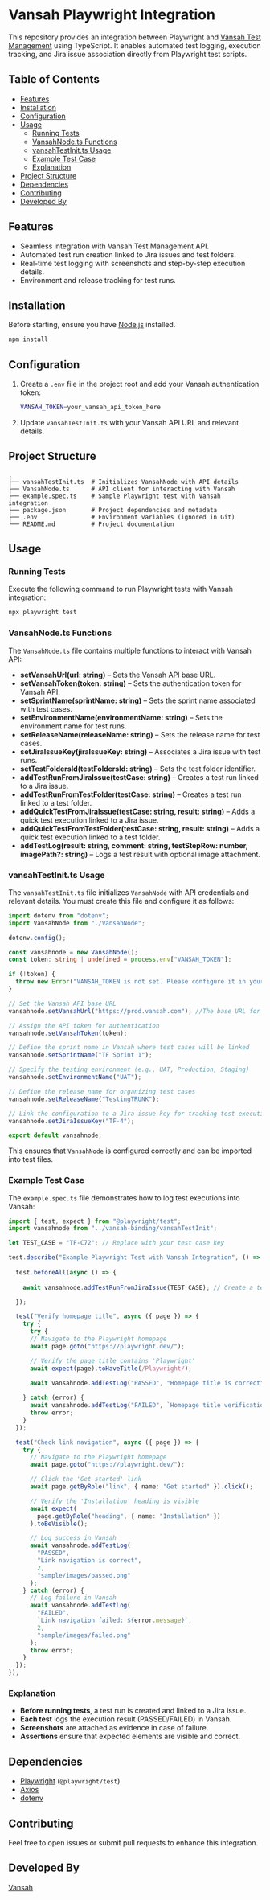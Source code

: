 # Vansah Playwright Integration

This repository provides an integration between Playwright and [Vansah Test Management](https://vansah.com) using TypeScript. It enables automated test logging, execution tracking, and Jira issue association directly from Playwright test scripts.

## Table of Contents

- [Features](#features)
- [Installation](#installation)
- [Configuration](#configuration)
- [Usage](#usage)
  - [Running Tests](#running-tests)
  - [VansahNode.ts Functions](#vansahnodets-functions)
  - [vansahTestInit.ts Usage](#vansahtestinitts-usage)
  - [Example Test Case](#example-test-case)
  - [Explanation](#explanation)
- [Project Structure](#project-structure)
- [Dependencies](#dependencies)
- [Contributing](#contributing)
- [Developed By](#developed-by)


## Features

- Seamless integration with Vansah Test Management API.
- Automated test run creation linked to Jira issues and test folders.
- Real-time test logging with screenshots and step-by-step execution details.
- Environment and release tracking for test runs.


## Installation

Before starting, ensure you have [Node.js](https://nodejs.org/) installed.

```sh
npm install
```

## Configuration

1. Create a `.env` file in the project root and add your Vansah authentication token:
   ```sh
   VANSAH_TOKEN=your_vansah_api_token_here
   ```
2. Update `vansahTestInit.ts` with your Vansah API URL and relevant details.


## Project Structure

```
.
├── vansahTestInit.ts  # Initializes VansahNode with API details
├── VansahNode.ts      # API client for interacting with Vansah
├── example.spec.ts    # Sample Playwright test with Vansah integration
├── package.json       # Project dependencies and metadata
├── .env               # Environment variables (ignored in Git)
└── README.md          # Project documentation
```

## Usage

### Running Tests

Execute the following command to run Playwright tests with Vansah integration:

```sh
npx playwright test
```

### VansahNode.ts Functions

The `VansahNode.ts` file contains multiple functions to interact with Vansah API:

- **setVansahUrl(url: string)** – Sets the Vansah API base URL.
- **setVansahToken(token: string)** – Sets the authentication token for Vansah API.
- **setSprintName(sprintName: string)** – Sets the sprint name associated with test cases.
- **setEnvironmentName(environmentName: string)** – Sets the environment name for test runs.
- **setReleaseName(releaseName: string)** – Sets the release name for test cases.
- **setJiraIssueKey(jiraIssueKey: string)** – Associates a Jira issue with test runs.
- **setTestFoldersId(testFoldersId: string)** – Sets the test folder identifier.
- **addTestRunFromJiraIssue(testCase: string)** – Creates a test run linked to a Jira issue.
- **addTestRunFromTestFolder(testCase: string)** – Creates a test run linked to a test folder.
- **addQuickTestFromJiraIssue(testCase: string, result: string)** – Adds a quick test execution linked to a Jira issue.
- **addQuickTestFromTestFolder(testCase: string, result: string)** – Adds a quick test execution linked to a test folder.
- **addTestLog(result: string, comment: string, testStepRow: number, imagePath?: string)** – Logs a test result with optional image attachment.

### vansahTestInit.ts Usage

The `vansahTestInit.ts` file initializes `VansahNode` with API credentials and relevant details. You must create this file and configure it as follows:

```ts
import dotenv from "dotenv";
import VansahNode from "./VansahNode";

dotenv.config();

const vansahnode = new VansahNode();
const token: string | undefined = process.env["VANSAH_TOKEN"];

if (!token) {
  throw new Error("VANSAH_TOKEN is not set. Please configure it in your environment or .env file.");
}

// Set the Vansah API base URL
vansahnode.setVansahUrl("https://prod.vansah.com"); //The base URL for your Vansah instance (e.g., `https://prod.vansah.com`) or Obtain your [Vansah Connect URL](https://help.vansah.com/en/articles/10407923-vansah-api-connect-url) from Vansah API Tokens

// Assign the API token for authentication
vansahnode.setVansahToken(token);

// Define the sprint name in Vansah where test cases will be linked
vansahnode.setSprintName("TF Sprint 1");

// Specify the testing environment (e.g., UAT, Production, Staging)
vansahnode.setEnvironmentName("UAT");

// Define the release name for organizing test cases
vansahnode.setReleaseName("TestingTRUNK");

// Link the configuration to a Jira issue key for tracking test execution
vansahnode.setJiraIssueKey("TF-4");

export default vansahnode;
```

This ensures that `VansahNode` is configured correctly and can be imported into test files.

### Example Test Case

The `example.spec.ts` file demonstrates how to log test executions into Vansah:

```ts
import { test, expect } from "@playwright/test";
import vansahnode from "../vansah-binding/vansahTestInit";

let TEST_CASE = "TF-C72"; // Replace with your test case key

test.describe("Example Playwright Test with Vansah Integration", () => {
  
  test.beforeAll(async () => {
    
    await vansahnode.addTestRunFromJiraIssue(TEST_CASE); // Create a test run before executing tests

  });

  test("Verify homepage title", async ({ page }) => {
    try {
      try {
      // Navigate to the Playwright homepage
      await page.goto("https://playwright.dev/");

      // Verify the page title contains 'Playwright'
      await expect(page).toHaveTitle(/Playwright/);
      
      await vansahnode.addTestLog("PASSED", "Homepage title is correct", 1, "sample/images/passed.png");   // Log success in Vansah

    } catch (error) {
      await vansahnode.addTestLog("FAILED", `Homepage title verification failed: ${error.message}`, 1, "sample/images/failed.png");  // Log failure in Vansah
      throw error;
    }
  });

  test("Check link navigation", async ({ page }) => {
    try {
      // Navigate to the Playwright homepage
      await page.goto("https://playwright.dev/");

      // Click the 'Get started' link
      await page.getByRole("link", { name: "Get started" }).click();

      // Verify the 'Installation' heading is visible
      await expect(
        page.getByRole("heading", { name: "Installation" })
      ).toBeVisible();

      // Log success in Vansah
      await vansahnode.addTestLog(
        "PASSED",
        "Link navigation is correct",
        2,
        "sample/images/passed.png"
      );
    } catch (error) {
      // Log failure in Vansah
      await vansahnode.addTestLog(
        "FAILED",
        `Link navigation failed: ${error.message}`,
        2,
        "sample/images/failed.png"
      );
      throw error;
    }
  });
});
```

### Explanation

- **Before running tests**, a test run is created and linked to a Jira issue.
- **Each test** logs the execution result (PASSED/FAILED) in Vansah.
- **Screenshots** are attached as evidence in case of failure.
- **Assertions** ensure that expected elements are visible and correct.


## Dependencies

- [Playwright](https://playwright.dev/) (`@playwright/test`)
- [Axios](https://axios-http.com/)
- [dotenv](https://www.npmjs.com/package/dotenv)

## Contributing

Feel free to open issues or submit pull requests to enhance this integration.

## Developed By

[Vansah](https://vansah.com/)

